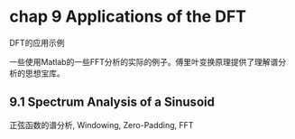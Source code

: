 # chap 9 Applications of the DFT
DFT的应用示例

一些使用Matlab的一些FFT分析的实际的例子。傅里叶变换原理提供了理解谱分析的思想宝库。

## 9.1 Spectrum Analysis of a Sinusoid
正弦函数的谱分析, Windowing, Zero-Padding, FFT


